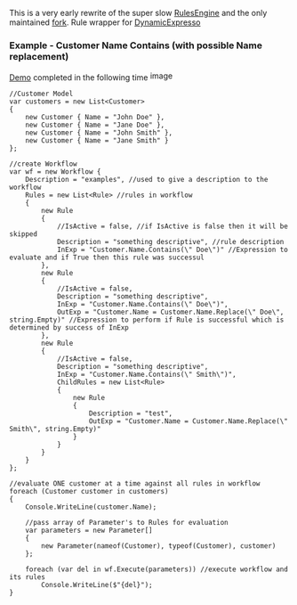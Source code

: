 This is a very early rewrite of the super slow [RulesEngine](https://github.com/microsoft/RulesEngine) and the only maintained [fork](https://github.com/asulwer/RulesEngine).  Rule wrapper for [DynamicExpresso](https://github.com/dynamicexpresso/DynamicExpresso)

### Example - Customer Name Contains (with possible Name replacement)

[Demo](https://github.com/asulwer/Rules/blob/master/Demo/Execute.cs) completed in the following time <img width="205" height="17" alt="image" src="https://github.com/user-attachments/assets/956752fc-f5bd-4679-961c-d65e16fecc04" />

```
//Customer Model
var customers = new List<Customer>
{
    new Customer { Name = "John Doe" },
    new Customer { Name = "Jane Doe" },
    new Customer { Name = "John Smith" },
    new Customer { Name = "Jane Smith" }
};

//create Workflow
var wf = new Workflow {
    Description = "examples", //used to give a description to the workflow
    Rules = new List<Rule> //rules in workflow
    {
        new Rule
        {
            //IsActive = false, //if IsActive is false then it will be skipped
            Description = "something descriptive", //rule description
            InExp = "Customer.Name.Contains(\" Doe\")" //Expression to evaluate and if True then this rule was successul
        },
        new Rule
        {
            //IsActive = false,
            Description = "something descriptive",
            InExp = "Customer.Name.Contains(\" Doe\")",
            OutExp = "Customer.Name = Customer.Name.Replace(\" Doe\", string.Empty)" //Expression to perform if Rule is successful which is determined by success of InExp
        },
        new Rule
        {
            //IsActive = false,
            Description = "something descriptive",
            InExp = "Customer.Name.Contains(\" Smith\")",
            ChildRules = new List<Rule>
            {
                new Rule
                {
                    Description = "test",
                    OutExp = "Customer.Name = Customer.Name.Replace(\" Smith\", string.Empty)"
                }
            }
        }
    }
};

//evaluate ONE customer at a time against all rules in workflow
foreach (Customer customer in customers)
{
    Console.WriteLine(customer.Name);

    //pass array of Parameter's to Rules for evaluation
    var parameters = new Parameter[]
    {
        new Parameter(nameof(Customer), typeof(Customer), customer)
    };

    foreach (var del in wf.Execute(parameters)) //execute workflow and its rules
        Console.WriteLine($"{del}");
}
```
